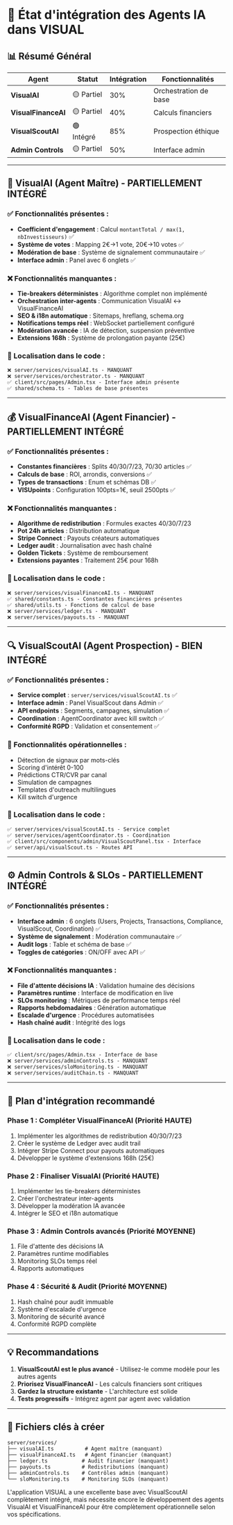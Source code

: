 # 🤖 État d'intégration des Agents IA dans VISUAL

## 📊 Résumé Général

| Agent | Statut | Intégration | Fonctionnalités |
|-------|--------|-------------|-----------------|
| **VisualAI** | 🟡 Partiel | 30% | Orchestration de base |
| **VisualFinanceAI** | 🟡 Partiel | 40% | Calculs financiers |
| **VisualScoutAI** | 🟢 Intégré | 85% | Prospection éthique |
| **Admin Controls** | 🟡 Partiel | 50% | Interface admin |

---

## 🎯 VisualAI (Agent Maître) - PARTIELLEMENT INTÉGRÉ

### ✅ Fonctionnalités présentes :
- **Coefficient d'engagement** : Calcul `montantTotal / max(1, nbInvestisseurs)` ✅
- **Système de votes** : Mapping 2€→1 vote, 20€→10 votes ✅
- **Modération de base** : Système de signalement communautaire ✅
- **Interface admin** : Panel avec 6 onglets ✅

### ❌ Fonctionnalités manquantes :
- **Tie-breakers déterministes** : Algorithme complet non implémenté
- **Orchestration inter-agents** : Communication VisualAI ↔ VisualFinanceAI
- **SEO & i18n automatique** : Sitemaps, hreflang, schema.org
- **Notifications temps réel** : WebSocket partiellement configuré
- **Modération avancée** : IA de détection, suspension préventive
- **Extensions 168h** : Système de prolongation payante (25€)

### 📍 Localisation dans le code :
```
❌ server/services/visualAI.ts - MANQUANT
❌ server/services/orchestrator.ts - MANQUANT
✅ client/src/pages/Admin.tsx - Interface admin présente
✅ shared/schema.ts - Tables de base présentes
```

---

## 💰 VisualFinanceAI (Agent Financier) - PARTIELLEMENT INTÉGRÉ

### ✅ Fonctionnalités présentes :
- **Constantes financières** : Splits 40/30/7/23, 70/30 articles ✅
- **Calculs de base** : ROI, arrondis, conversions ✅
- **Types de transactions** : Enum et schémas DB ✅
- **VISUpoints** : Configuration 100pts=1€, seuil 2500pts ✅

### ❌ Fonctionnalités manquantes :
- **Algorithme de redistribution** : Formules exactes 40/30/7/23
- **Pot 24h articles** : Distribution automatique
- **Stripe Connect** : Payouts créateurs automatiques
- **Ledger audit** : Journalisation avec hash chaîné
- **Golden Tickets** : Système de remboursement
- **Extensions payantes** : Traitement 25€ pour 168h

### 📍 Localisation dans le code :
```
❌ server/services/visualFinanceAI.ts - MANQUANT
✅ shared/constants.ts - Constantes financières présentes
✅ shared/utils.ts - Fonctions de calcul de base
❌ server/services/ledger.ts - MANQUANT
❌ server/services/payouts.ts - MANQUANT
```

---

## 🔍 VisualScoutAI (Agent Prospection) - BIEN INTÉGRÉ

### ✅ Fonctionnalités présentes :
- **Service complet** : `server/services/visualScoutAI.ts` ✅
- **Interface admin** : Panel VisualScout dans Admin ✅
- **API endpoints** : Segments, campagnes, simulation ✅
- **Coordination** : AgentCoordinator avec kill switch ✅
- **Conformité RGPD** : Validation et consentement ✅

### 🔧 Fonctionnalités opérationnelles :
- Détection de signaux par mots-clés
- Scoring d'intérêt 0-100
- Prédictions CTR/CVR par canal
- Simulation de campagnes
- Templates d'outreach multilingues
- Kill switch d'urgence

### 📍 Localisation dans le code :
```
✅ server/services/visualScoutAI.ts - Service complet
✅ server/services/agentCoordinator.ts - Coordination
✅ client/src/components/admin/VisualScoutPanel.tsx - Interface
✅ server/api/visualScout.ts - Routes API
```

---

## ⚙️ Admin Controls & SLOs - PARTIELLEMENT INTÉGRÉ

### ✅ Fonctionnalités présentes :
- **Interface admin** : 6 onglets (Users, Projects, Transactions, Compliance, VisualScout, Coordination) ✅
- **Système de signalement** : Modération communautaire ✅
- **Audit logs** : Table et schéma de base ✅
- **Toggles de catégories** : ON/OFF avec API ✅

### ❌ Fonctionnalités manquantes :
- **File d'attente décisions IA** : Validation humaine des décisions
- **Paramètres runtime** : Interface de modification en live
- **SLOs monitoring** : Métriques de performance temps réel
- **Rapports hebdomadaires** : Génération automatique
- **Escalade d'urgence** : Procédures automatisées
- **Hash chaîné audit** : Intégrité des logs

### 📍 Localisation dans le code :
```
✅ client/src/pages/Admin.tsx - Interface de base
❌ server/services/adminControls.ts - MANQUANT
❌ server/services/sloMonitoring.ts - MANQUANT
❌ server/services/auditChain.ts - MANQUANT
```

---

## 🚀 Plan d'intégration recommandé

### Phase 1 : Compléter VisualFinanceAI (Priorité HAUTE)
1. Implémenter les algorithmes de redistribution 40/30/7/23
2. Créer le système de Ledger avec audit trail
3. Intégrer Stripe Connect pour payouts automatiques
4. Développer le système d'extensions 168h (25€)

### Phase 2 : Finaliser VisualAI (Priorité HAUTE)
1. Implémenter les tie-breakers déterministes
2. Créer l'orchestrateur inter-agents
3. Développer la modération IA avancée
4. Intégrer le SEO et i18n automatique

### Phase 3 : Admin Controls avancés (Priorité MOYENNE)
1. File d'attente des décisions IA
2. Paramètres runtime modifiables
3. Monitoring SLOs temps réel
4. Rapports automatiques

### Phase 4 : Sécurité & Audit (Priorité MOYENNE)
1. Hash chaîné pour audit immuable
2. Système d'escalade d'urgence
3. Monitoring de sécurité avancé
4. Conformité RGPD complète

---

## 💡 Recommandations

1. **VisualScoutAI est le plus avancé** - Utilisez-le comme modèle pour les autres agents
2. **Priorisez VisualFinanceAI** - Les calculs financiers sont critiques
3. **Gardez la structure existante** - L'architecture est solide
4. **Tests progressifs** - Intégrez agent par agent avec validation

---

## 🔗 Fichiers clés à créer

```
server/services/
├── visualAI.ts          # Agent maître (manquant)
├── visualFinanceAI.ts   # Agent financier (manquant)
├── ledger.ts           # Audit financier (manquant)
├── payouts.ts          # Redistributions (manquant)
├── adminControls.ts    # Contrôles admin (manquant)
└── sloMonitoring.ts    # Monitoring SLOs (manquant)
```

L'application VISUAL a une excellente base avec VisualScoutAI complètement intégré, mais nécessite encore le développement des agents VisualAI et VisualFinanceAI pour être complètement opérationnelle selon vos spécifications.